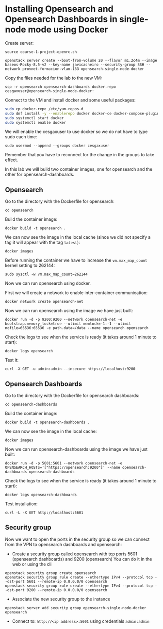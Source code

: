 # Installing Opensearch and Opensearch Dashboards in single-node mode using Docker

Create server:
```
source course-1-project-openrc.sh

openstack server create --boot-from-volume 20 --flavor m1.2c4m --image baseos-Rocky-8.5-v2 --key-name javicacheiro --security-group SSH --network provnet-formacion-vlan-133 opensearch-single-node-docker
```

Copy the files needed for the lab to the new VM:
```
scp -r opensearch opensearch-dashboards docker.repo cesgaxuser@opensearch-single-node-docker:
```

Connect to the VM and install docker and some useful packages:
```bash
sudo cp docker.repo /etc/yum.repos.d
sudo dnf install -y --enablerepo docker docker-ce docker-compose-plugin bash-completion vim
sudo systemctl start docker
sudo systemctl enable docker
```

We will enable the cesgaxuser to use docker so we do not have to type sudo each time:
```
sudo usermod --append --groups docker cesgaxuser
```
Remember that you have to reconnect for the change in the groups to take effect.

In this lab we will build two container images, one for opensearch and the other for opensearch-dashboards.

## Opensearch
Go to the directory with the Dockerfile for opensearch:
```
cd opensearch
```

Build the container image:
```
docker build -t opensearch .
```

We can now see the image in the local cache (since we did not specify a tag it will appear with the tag `latest`):
```
docker images
```

Before running the container we have to increase the `vm.max_map_count` kernel setting to 262144:
```
sudo sysctl -w vm.max_map_count=262144
```

Now we can run opensearch using docker.

First we will create a network to enable inter-container communication:
```
docker network create opensearch-net
```

Now we can run opensearch using the image we have just built:
```
docker run -d -p 9200:9200 --network opensearch-net -e bootstrap.memory_lock=true --ulimit memlock=-1:-1 --ulimit nofile=65536:65536 -e path.data=/data --name opensearch opensearch
```

Check the logs to see when the service is ready (it takes around 1 minute to start):
```
docker logs opensearch
```

Test it:
```
curl -X GET -u admin:admin --insecure https://localhost:9200
```

## Opensearch Dashboards
Go to the directory with the Dockerfile for opensearch dashboards:
```
cd opensearch-dashboards
```

Build the container image:
```
docker build -t opensearch-dashboards .
```

We can now see the image in the local cache:
```
docker images
```

Now we can run opensearch-dashboards using the image we have just built:
```
docker run -d -p 5601:5601 --network opensearch-net -e OPENSEARCH_HOSTS='["https://opensearch:9200"]' --name opensearch-dashboards opensearch-dashboards
```

Check the logs to see when the service is ready (it takes around 1 minute to start):
```
docker logs opensearch-dashboards
```

Test installation:
```
curl -L -X GET http://localhost:5601
```

## Security group
Now we want to open the ports in the security group so we can connect from the VPN to opensearch dashboards and opensearch:
- Create a security group called opensearch with tcp ports 5601 (opensearch dashboards) and 9200 (opensearch)
  You can do it in the web or using the cli
```
openstack security group create opensearch
openstack security group rule create --ethertype IPv4 --protocol tcp --dst-port 5601 --remote-ip 0.0.0.0/0 opensearch
openstack security group rule create --ethertype IPv4 --protocol tcp --dst-port 9200 --remote-ip 0.0.0.0/0 opensearch
```
- Associate the new security group to the instance
```
openstack server add security group opensearch-single-node-docker opensearch
```
- Connect to: `http://<ip address>:5601` using credentials `admin:admin`
